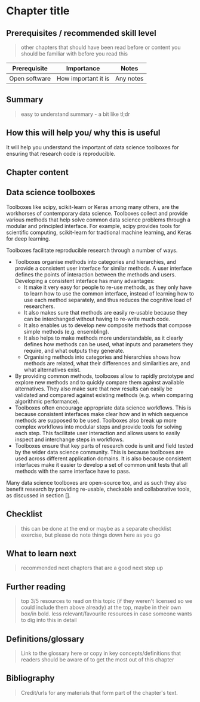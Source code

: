 # Chapter title

## Prerequisites / recommended skill level
> other chapters that should have been read before or content you should be familiar with before you read this

| Prerequisite | Importance | Notes |
| -------------|----------|------|
| Open software | How important it is | Any notes |

## Summary
> easy to understand summary - a bit like tl;dr

## How this will help you/ why this is useful
It will help you understand the important of data science toolboxes for
 ensuring that research code is reproducible. 

## Chapter content
## Data science toolboxes
Toolboxes like scipy, scikit-learn or Keras among many others, are the workhorses of contemporary data science. Toolboxes collect and provide various methods that help solve common data science problems through a modular and principled interface. For example, scipy provides tools for scientific computing, scikit-learn for tradtional machine learning, and Keras for deep learning. 

Toolboxes facilitate reproducible research through a number of ways.

* Toolboxes organise methods into categories and hierarchies, and provide a consistent user interface for similar methods. A user interface defines the points of interaction between the methods and users. Developing a consistent interface has many advantages: 
    * It make it very easy for people to re-use methods, as they only have to learn how to use the common interface, instead of learning how to use each method separately, and thus reduces the cognitive load of researchers. 
    * It also makes sure that methods are easily re-usable because they can be interchanged without having to re-write much code. 
    * It also enables us to develop new composite methods that compose simple methods (e.g. ensembling). 
    * It also helps to make methods more understandable, as it clearly defines how methods can be used, what inputs and parameters they require, and what outputs they generate. 
    * Organising methods into categories and hierarchies shows how methods are related, what their differences and similarities are, and what alternatives exist. 
* By providing common methods, toolboxes allow to rapidly prototype and explore new methods and to quickly compare them against available alternatives. They also make sure that new results can easily be validated and compared against existing methods (e.g. when comparing algorithmic performance). 
* Toolboxes often encourage appropriate data science workflows. This is because consistent interfaces make clear how and in which sequence methods are supposed to be used. Toolboxes also break up more complex workflows into modular steps and provide tools for solving each step. This facilitate user interaction and allows users to easily inspect and interchange steps in workflows.
* Toolboxes ensure that key parts of research code is unit and field tested by the wider data science community. This is because toolboxes are used across different application domains. It is also because consistent interfaces make it easier to develop a set of common unit tests that all methods with the same interface have to pass.

Many data science toolboxes are open-source too, and as such they also benefit research by providing re-usable, checkable and collaborative tools, as discussed in section []. 
## Checklist
> this can be done at the end or maybe as a separate checklist exercise, but please do note things down here as you go

## What to learn next
> recommended next chapters that are a good next step up

## Further reading
> top 3/5 resources to read on this topic (if they weren't licensed so we could include them above already) at the top, maybe in their own box/in bold.
> less relevant/favourite resources in case someone wants to dig into this in detail

## Definitions/glossary
> Link to the glossary here or copy in key concepts/definitions that readers should be aware of to get the most out of this chapter

## Bibliography
> Credit/urls for any materials that form part of the chapter's text.
